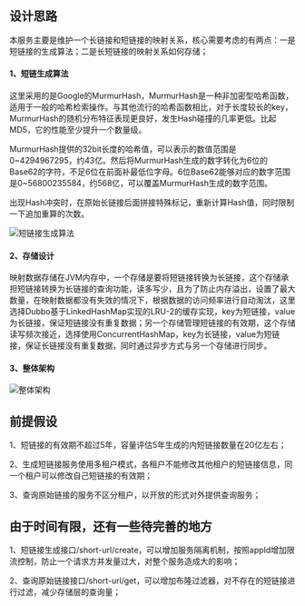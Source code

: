 ## 设计思路

​		本服务主要是维护一个长链接和短链接的映射关系，核心需要考虑的有两点：一是短链接的生成算法；二是长短链接的映射关系如何存储；

#### 1、短链生成算法

​		这里采用的是Google的MurmurHash，MurmurHash是一种非加密型哈希函数，适用于一般的哈希检索操作。与其他流行的哈希函数相比，对于长度较长的key，MurmurHash的随机分布特征表现更良好，发生Hash碰撞的几率更低。比起MD5，它的性能至少提升一个数量级。

​		MurmurHash提供的32bit长度的哈希值，可以表示的数值范围是0~4294967295，约43亿。然后将MurmurHash生成的数字转化为6位的Base62的字符，不足6位在前面补最低位字母。6位Base62能够对应的数字范围是0~56800235584，约568亿，可以覆盖MurmurHash生成的数字范围。

​		出现Hash冲突时，在原始长链接后面拼接特殊标记，重新计算Hash值，同时限制一下追加重算的次数。

![短链接生成算法](/Users/lynnhom/Documents/work_new/code/interview-assignments/java/src/main/resources/短链接生成算法.png)

#### 2、存储设计

​		映射数据存储在JVM内存中，一个存储是要将短链接转换为长链接，这个存储承担短链接转换为长链接的查询功能，读多写少，且为了防止内存溢出，设置了最大数量，在映射数据都没有失效的情况下，根据数据的访问频率进行自动淘汰，这里选择Dubbo基于LinkedHashMap实现的LRU-2的缓存实现，key为短链接，value为长链接，保证短链接没有重复数据；另一个存储管理短链接的有效期，这个存储读写频次接近，选择使用ConcurrentHashMap，key为长链接，value为短链接，保证长链接没有重复数据，同时通过异步方式与另一个存储进行同步。

#### 3、整体架构

![整体架构](/Users/lynnhom/Documents/work_new/code/interview-assignments/java/src/main/resources/整体架构.png)

## 前提假设

1、短链接的有效期不超过5年，容量评估5年生成的内短链接数量在20亿左右；

2、生成短链接服务使用多租户模式，各租户不能修改其他租户的短链接信息，同一个租户可以修改自己短链接的有效期；

3、查询原始链接的服务不区分租户，以开放的形式对外提供查询服务；



## 由于时间有限，还有一些待完善的地方

1、短链接生成接口/short-url/create，可以增加服务隔离机制，按照appId增加限流控制，防止一个请求方并发量过大，对整个服务造成大的影响；

2、查询原始链接接口/short-url/get，可以增加布隆过滤器，对不存在的短链接进行过滤，减少存储层的查询量；
